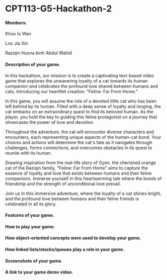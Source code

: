 # CPT113-G5-Hackathon-2
#### Members: 

Khoo Iu Wan

Loo Jia Xin

Raziqin Husna binti Abdul Wahid
#### Description of your game.
In this hackathon, our mission is to create a captivating text-based video game that explores the unwavering loyalty of a cat towards its human companion and celebrates the profound love shared between humans and cats. Introducing our heartfelt creation: "Feline: Far From Home."

In this game, you will assume the role of a devoted little cat who has been left behind by its human. Filled with a deep sense of loyalty and longing, the cat embarks on an extraordinary quest to find its beloved human. As the player, you hold the key to guiding this feline protagonist on a journey that showcases the power of love and devotion.

Throughout the adventure, the cat will encounter diverse characters and encounters, each representing unique aspects of the human-cat bond. Your choices and actions will determine the cat's fate as it navigates through challenges, forms connections, and overcomes obstacles in its quest to reunite with its human.

Drawing inspiration from the real-life story of Oyen, the cherished orange cat of the Raziqin family, "Feline: Far From Home" aims to capture the essence of loyalty and love that exists between humans and their feline companions. Immerse yourself in this heartwarming tale where the bonds of friendship and the strength of unconditional love prevail.

Join us in this immersive adventure, where the loyalty of a cat shines bright, and the profound love between humans and their feline friends is celebrated in all its glory.

#### Features of your game.

#### How to play your game.

#### How object-oriented concepts were used to develop your game.

#### How linked lists/stacks/queues play a role in your game.

#### Screenshots of your game.

#### A link to your game demo video.
